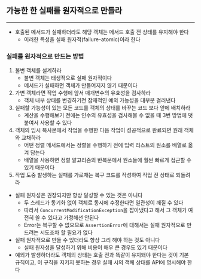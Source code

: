 ## 가능한 한 실패를 원자적으로 만들라
---
- 호출된 메서드가 실패하더라도 해당 객체는 메서드 호출 전 상태를 유지해야 한다
	- 이러한 특성을 실패 원자적(failure-atomic)이라 한다

### 실패를 원자적으로 만드는 방법
1. 불변 객체를 설계하라
   - 불변 객체는 태생적으로 실패 원자적이다
   - 메서드가 실패하면 객체가 만들어지지 않기 때문이다
2. 가변 객체라면 작업 수행에 앞서 매개변수의 유효성을 검사하라
   - 객체 내부 상태를 변경하기전 잠재적인 예외 가능성을 대부분 걸러낸다
3. 실패할 가능성이 있는 모든 코드를 객체의 상태를 바꾸는 코드 보다 앞에 배치하라
   - 계산을 수행해보기 전에는 인수의 유효성을 검사해볼 수 없을 때 3번 방법에 덧붙여서 사용할 수 있다
4. 객체의 임시 복사본에서 작업을 수행한 다음 작업이 성공적으로 완료되면 원래 객체와 교채하라
   - 어떤 정렬 메서드에서는 정렬을 수행하기 전에 입력 리스트의 원소를 배열로 옮겨 담는다
   - 배열을 사용하면 정렬 알고리즘의 반복문에서 원소들에 훨씬 빠르게 접근할 수 있기 때문이다
5. 작업 도중 발생하는 실패를 가로채는 복구 코드를 작성하여 작업 전 상태로 되돌려라

- 실패 원자성은 권장되지만 항상 달성할 수 있는 것은 아니다
	- 두 스레드가 동기화 없이 객체르 동시에 수정한다면 일관성이 깨질 수 있다
	- 따라서 `ConcurrentModificationException`을 잡아냈다고 해서 그 객체가 여전히 쓸 수 있다고 가정해선 안된다
	- Error는 복구할 수 없으므로 `AssertionError`에 대해서는 실패 원자적으로 만드려는 시도조차 할 필요가 없다
- 실패 원자적으로 만들 수 있더라도 항상 그리 해야 하는 것도 아니다
	- 실패 원자성을 달성하기 위해 비용이 매우 큰 경우도 있기 때문이다
- 예외가 발생하더라도 객체의 상태는 호출 전과 똑같이 유지돼야 한다는 것이 기본 규칙이고, 이 규칙을 지키지 못하는 경우 실패 시의 객체 상태를 API에 명시해야 한다